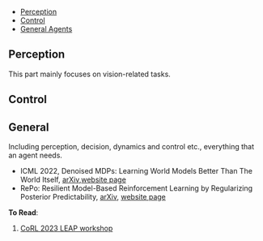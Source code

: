 - [Perception](#Perception)
- [Control](#Control)
- [General Agents](#General)

## Perception
This part mainly focuses on vision-related tasks.

## Control

## General
Including perception, decision, dynamics and control etc., everything that an agent needs.
- ICML 2022, Denoised MDPs: Learning World Models Better Than The World Itself, [arXiv](https://arxiv.org/abs/2206.15477),[website page](https://www.tongzhouwang.info/denoised_mdp/)
- RePo: Resilient Model-Based Reinforcement Learning by Regularizing Posterior Predictability, [arXiv](https://arxiv.org/abs/2309.00082), [website page](https://zchuning.github.io/repo-website/)

**To Read**: 

1. [CoRL 2023 LEAP workshop](https://openreview.net/group?id=robot-learning.org/CoRL/2023/Workshop/LEAP#tab-accept-oral)